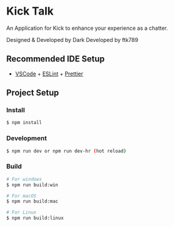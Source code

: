 # Kick Talk

An Application for Kick to enhance your experience as a chatter.

Designed & Developed by Dark
Developed by ftk789

## Recommended IDE Setup

- [VSCode](https://code.visualstudio.com/) + [ESLint](https://marketplace.visualstudio.com/items?itemName=dbaeumer.vscode-eslint) + [Prettier](https://marketplace.visualstudio.com/items?itemName=esbenp.prettier-vscode)

## Project Setup

### Install

```bash
$ npm install
```

### Development

```bash
$ npm run dev or npm run dev-hr (hot reload)
```

### Build

```bash
# For windows
$ npm run build:win

# For macOS
$ npm run build:mac

# For Linux
$ npm run build:linux
```
